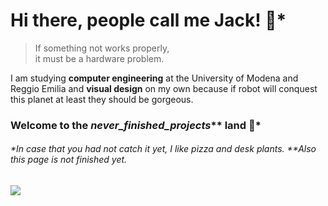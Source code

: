 # Hi there, people call me Jack! 🌵*

> If something not works properly,  
> it must be a hardware problem.

I am studying **computer engineering** at the University of Modena and Reggio Emilia and **visual design** on my own because if robot will conquest this planet at least they should be gorgeous. 

### Welcome to the *never_finished_projects*** land 🍕* 


###### *In case that you had not catch it yet, I like pizza and desk plants. **Also this page is not finished yet. 

![](https://hit.yhype.me/github/profile?user_id=58181697)
